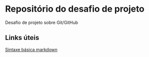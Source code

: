 # Repositório do desafio de projeto
Desafio de projeto sobre Git/GitHub

## Links úteis
[Sintaxe básica markdown](https://www.markdownguide.org/basic-syntax/)
